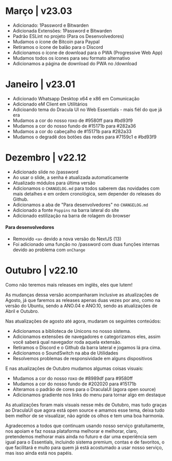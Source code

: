 # Março | v23.03
- Adicionado: 1Password e Bitwarden
- Adicionada Extensões: 1Password e Bitwarden
- Padrão ESLint no projeto (Para os Desenvolvedores)
- Mudamos o ícone de Bitcoin para Paypal
- Retiramos o ícone de balão para o Discord
- Adicionamos o ícone de download para o PWA (Progressive Web App)
- Mudamos todos os ícones para seu formato alternativo
- Adicionamos a página de download do PWA no /download

# Janeiro | v23.01

- Adicionado Whatsapp Desktop x64 e x86 em Comunicação
- Adicionado eM Client em Utilitários
- Adicioando tema do Dracula UI no Web Essentials - mais fiél do que já era
- Mudamos a cor do nosso roxo de #9580ff para #bd93f9
- Mudamos a cor do nosso fundo de #15171b para #282a36
- Mudamos a cor do cabeçalho de #15171b para #282a33
- Mudamos o degradê dos botões das redes para #7159c1 e #bd93f9

# Dezembro | v22.12

- Adicionado slide no /password
- Ao usar o slide, a senha é atualizada automaticamente
- Atualizado módulos para última versão
- Adicionamos o `CHANGELOG.md` para todos saberem das novidades com mais detalhes e em ordem cronológica, sem depender do releases do Github.
- Adicionamos a aba de "Para desenvolvedores" no `CHANGELOG.md`
- Adicionado a fonte `Poppins` na barra lateral do site
- Adicionado estilização na barra de rolagem do browser

#### Para desenvolvedores
- Removido `<a>` devido a nova versão do NextJS (13)
- Foi adicionado uma função no /password com duas funções internas devido ao problema com `onChange`

# Outubro | v22.10
Como não teremos mais releases em inglês, eles que lutem!

As mudanças dessa versão acompanharam inclusive as atualizações de Agosto, já que faremos as releases apenas duas vezes por ano, como na versão do Ubuntu, sendo a ANO.04 e ANO.10, sendo as atualizações de Abril e Outubro.

Nas atualizações de agosto até agora, mudaram os seguintes conteúdos:

- Adicionamos a biblioteca de Unicons no nosso sistema.
- Adicionamos extensões de navegadores e categorizamos eles, assim você saberá qual navegador roda aquela extensão.
- Retiramos o Discord e o Github da barra lateral e jogamos lá pra cima.
- Adicionamos o SoundSwitch na aba de Utilidades
- Resolvemos problemas de responsividade em alguns dispositivos

E nas atualizações de Outubro mudamos algumas coisas visuais:
- Mudamos a cor do nosso roxo de #8989df para #9580ff
- Mudamos a cor do nosso fundo de #202020 para #15171b
- Alteramos o padrão de cores para o DraculaUI (agora open source)
- Adicionamos gradiente nos links do menu para tornar algo em destaque

As atualizações foram mais visuais nesse mês de Outubro, mas tudo graças ao DraculaUI que agora está open source e amamos esse tema, deixa tudo bem melhor de se visualizar, não agride os olhos e tem uma boa harmonia.

Agradecemos a todos que continuam usando nosso serviço gratuitamente, nos apoiam e faz nossa plataforma melhorar e melhorar, claro, pretendemos melhorar mais ainda no futuro e dar uma experiência sem igual para o Essentials, incluindo sistema premium, contas e de favoritos, o que facilitará e muito para quem já está acostumado a usar nosso serviço, mas isso ainda está nos papéis.

#
